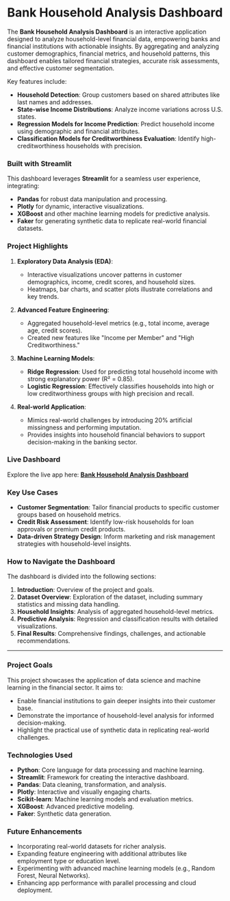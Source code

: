 # **Bank Household Analysis Dashboard**

The **Bank Household Analysis Dashboard** is an interactive application designed to analyze household-level financial data, empowering banks and financial institutions with actionable insights. By aggregating and analyzing customer demographics, financial metrics, and household patterns, this dashboard enables tailored financial strategies, accurate risk assessments, and effective customer segmentation.

Key features include:
- **Household Detection**: Group customers based on shared attributes like last names and addresses.
- **State-wise Income Distributions**: Analyze income variations across U.S. states.
- **Regression Models for Income Prediction**: Predict household income using demographic and financial attributes.
- **Classification Models for Creditworthiness Evaluation**: Identify high-creditworthiness households with precision.

### **Built with Streamlit**
This dashboard leverages **Streamlit** for a seamless user experience, integrating:
- **Pandas** for robust data manipulation and processing.
- **Plotly** for dynamic, interactive visualizations.
- **XGBoost** and other machine learning models for predictive analysis.
- **Faker** for generating synthetic data to replicate real-world financial datasets.

### **Project Highlights**
1. **Exploratory Data Analysis (EDA)**: 
   - Interactive visualizations uncover patterns in customer demographics, income, credit scores, and household sizes.
   - Heatmaps, bar charts, and scatter plots illustrate correlations and key trends.

2. **Advanced Feature Engineering**:
   - Aggregated household-level metrics (e.g., total income, average age, credit scores).
   - Created new features like "Income per Member" and "High Creditworthiness."

3. **Machine Learning Models**:
   - **Ridge Regression**: Used for predicting total household income with strong explanatory power (R² = 0.85).
   - **Logistic Regression**: Effectively classifies households into high or low creditworthiness groups with high precision and recall.

4. **Real-world Application**:
   - Mimics real-world challenges by introducing 20% artificial missingness and performing imputation.
   - Provides insights into household financial behaviors to support decision-making in the banking sector.

### **Live Dashboard**
Explore the live app here: [**Bank Household Analysis Dashboard**](https://finalprojectcmse830bhavya.streamlit.app/)

### **Key Use Cases**
- **Customer Segmentation**: Tailor financial products to specific customer groups based on household metrics.
- **Credit Risk Assessment**: Identify low-risk households for loan approvals or premium credit products.
- **Data-driven Strategy Design**: Inform marketing and risk management strategies with household-level insights.

### **How to Navigate the Dashboard**
The dashboard is divided into the following sections:
1. **Introduction**: Overview of the project and goals.
2. **Dataset Overview**: Exploration of the dataset, including summary statistics and missing data handling.
3. **Household Insights**: Analysis of aggregated household-level metrics.
4. **Predictive Analysis**: Regression and classification results with detailed visualizations.
5. **Final Results**: Comprehensive findings, challenges, and actionable recommendations.

---

### **Project Goals**
This project showcases the application of data science and machine learning in the financial sector. It aims to:
- Enable financial institutions to gain deeper insights into their customer base.
- Demonstrate the importance of household-level analysis for informed decision-making.
- Highlight the practical use of synthetic data in replicating real-world challenges.

### **Technologies Used**
- **Python**: Core language for data processing and machine learning.
- **Streamlit**: Framework for creating the interactive dashboard.
- **Pandas**: Data cleaning, transformation, and analysis.
- **Plotly**: Interactive and visually engaging charts.
- **Scikit-learn**: Machine learning models and evaluation metrics.
- **XGBoost**: Advanced predictive modeling.
- **Faker**: Synthetic data generation.

### **Future Enhancements**
- Incorporating real-world datasets for richer analysis.
- Expanding feature engineering with additional attributes like employment type or education level.
- Experimenting with advanced machine learning models (e.g., Random Forest, Neural Networks).
- Enhancing app performance with parallel processing and cloud deployment.

